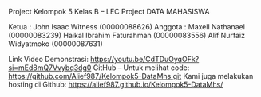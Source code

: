 Project Kelompok 5 Kelas B – LEC
Project DATA MAHASISWA

Ketua : John Isaac Witness (00000088626)
Anggota : Maxell Nathanael (00000083239)
Haikal Ibrahim Faturahman (00000083556)
Alif Nurfaiz Widyatmoko (00000087631)

Link Video Demonstrasi:
https://youtu.be/CdTDuOyqOFk?si=mEd8mQ7Vvybq3dg0
GitHub – Untuk melihat code:
https://github.com/Alief987/Kelompok5-DataMhs.git
Kami juga melakukan hosting di Github:
https://alief987.github.io/Kelompok5-DataMhs/
